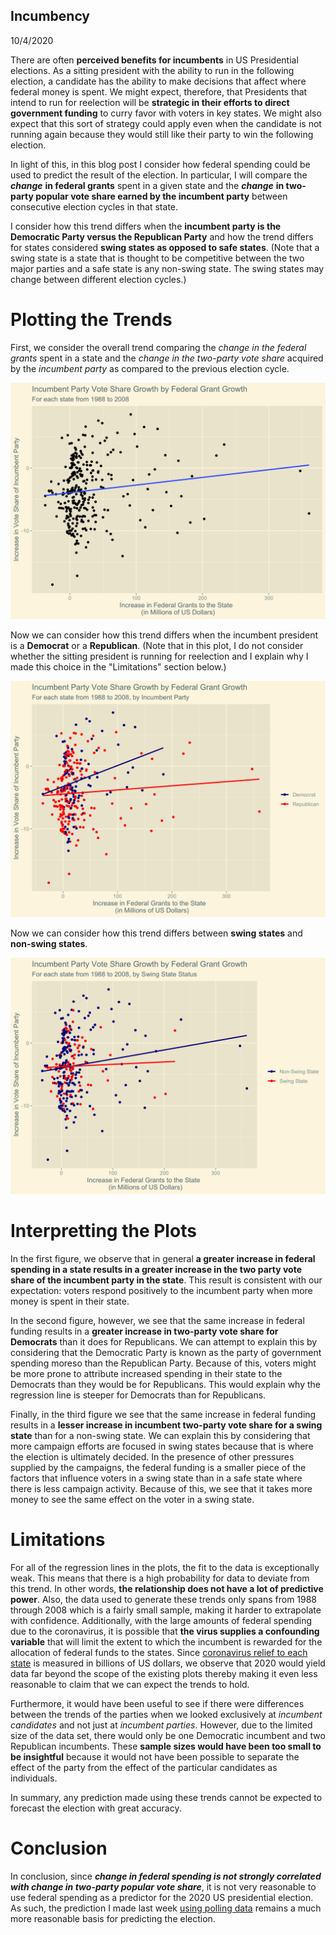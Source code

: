 ## Incumbency

10/4/2020

There are often **perceived benefits for incumbents** in US Presidential elections. As a sitting president with the ability to run in the following election, a candidate has the ability to make decisions that affect where federal money is spent. We might expect, therefore, that Presidents that intend to run for reelection will be **strategic in their efforts to direct government funding** to curry favor with voters in key states. We might also expect that this sort of strategy could apply even when the candidate is not running again because they would still like their party to win the following election.

In light of this, in this blog post I consider how federal spending could be used to predict the result of the election. In particular, I will compare the ***change*** **in federal grants** spent in a given state and the ***change*** **in two-party popular vote share earned by the incumbent party** between consecutive election cycles in that state. 

I consider how this trend differs when the **incumbent party is the Democratic Party versus the Republican Party** and how the trend differs for states considered **swing states as opposed to safe states**. (Note that a swing state is a state that is thought to be competitive between the two major parties and a safe state is any non-swing state. The swing states may change between different election cycles.) 


# Plotting the Trends
First, we consider the overall trend comparing the *change in the federal grants* spent in a state and the *change in the two-party vote share* acquired by the *incumbent party* as compared to the previous election cycle.

![image of overall grants vs votes trend](../figures/grants_vs_votes.png)

Now we can consider how this trend differs when the incumbent president is a **Democrat** or a **Republican**. (Note that in this plot, I do not consider whether the sitting president is running for reelection and I explain why I made this choice in the "Limitations" section below.)

![image of grants vs votes by incumbent party](../figures/grants_party.png)

Now we can consider how this trend differs between **swing states** and **non-swing states**.

![image of grants vs votes by swing state status](../figures/grants_swing.png)


# Interpretting the Plots

In the first figure, we observe that in general **a greater increase in federal spending in a state results in a greater increase in the two party vote share of the incumbent party in the state**. This result is consistent with our expectation: voters respond positively to the incumbent party when more money is spent in their state.

In the second figure, however, we see that the same increase in federal funding results in a **greater increase in two-party vote share for Democrats** than it does for Republicans. We can attempt to explain this by considering that the Democratic Party is known as the party of government spending moreso than the Republican Party. Because of this, voters might be more prone to attribute increased spending in their state to the Democrats than they would be for Republicans. This would explain why the regression line is steeper for Democrats than for Republicans.

Finally, in the third figure we see that the same increase in federal funding results in a **lesser increase in incumbent two-party vote share for a swing state** than for a non-swing state. We can explain this by considering that more campaign efforts are focused in swing states because that is where the election is ultimately decided. In the presence of other pressures supplied by the campaigns, the federal funding is a smaller piece of the factors that influence voters in a swing state than in a safe state where there is less campaign activity. Because of this, we see that it takes more money to see the same effect on the voter in a swing state. 

# Limitations

For all of the regression lines in the plots, the fit to the data is exceptionally weak. This means that there is a high probability for data to deviate from this trend. In other words, **the relationship does not have a lot of predictive power**. Also, the data used to generate these trends only spans from 1988 through 2008 which is a fairly small sample, making it harder to extrapolate with confidence. Additionally, with the large amounts of federal spending due to the coronavirus, it is possible that **the virus supplies a confounding variable** that will limit the extent to which the incumbent is rewarded for the allocation of federal funds to the states. Since [coronavirus relief to each state](https://www.usaspending.gov/disaster/covid-19) is measured in billions of US dollars, we observe that 2020 would yield data far beyond the scope of the existing plots thereby making it even less reasonable to claim that we can expect the trends to hold.

Furthermore, it would have been useful to see if there were differences between the trends of the parties when we looked exclusively at *incumbent candidates* and not just at *incumbent parties*. However, due to the limited size of the data set, there would only be one Democratic incumbent and two Republican incumbents. These **sample sizes would have been too small to be insightful** because it would not have been possible to separate the effect of the party from the effect of the particular candidates as individuals.

In summary, any prediction made using these trends cannot be expected to forecast the election with great accuracy.

# Conclusion
In conclusion, since ***change in federal spending is not strongly correlated with change in two-party popular vote share***, it is not very reasonable to use federal spending as a predictor for the 2020 US presidential election. As such, the prediction I made last week [using polling data](polling.md) remains a much more reasonable basis for predicting the election.